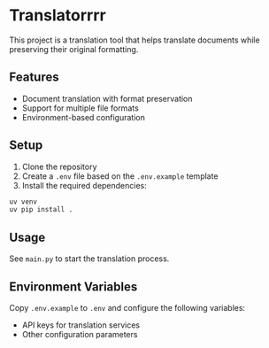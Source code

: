# Translatorrrr

This project is a translation tool that helps translate documents while preserving their original formatting.

## Features

- Document translation with format preservation
- Support for multiple file formats
- Environment-based configuration

## Setup

1. Clone the repository
2. Create a `.env` file based on the `.env.example` template
3. Install the required dependencies:

```bash
uv venv
uv pip install .
```

## Usage

See `main.py` to start the translation process.

## Environment Variables

Copy `.env.example` to `.env` and configure the following variables:

- API keys for translation services
- Other configuration parameters
